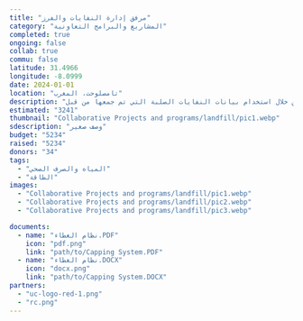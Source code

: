 ```yaml
---
title: "مرفق إدارة النفايات والفرز"
category: "المشاريع والبرامج التعاونية"
completed: true
ongoing: false
collab: true
commu: false
latitude: 31.4966
longitude: -8.0999
date: 2024-01-01
location: "تامصلوحت، المغرب"
description: "خلال العام الدراسي 2019-2020، يقوم طلاب الهندسة البيئية بتصميم مكب ومرفق إدارة النفايات في تامصلوحت. سيتم استخدام التقرير والتصاميم التي تم إنتاجها لدعم فصل النفايات وإعادة استخدامها من خلال استخدام بيانات النفايات الصلبة التي تم جمعها من قبل Eastman خلال بحثه في برنامج Fulbright."
estimated: "3241"
thumbnail: "Collaborative Projects and programs/landfill/pic1.webp"
sdescription: "وصف صغير"
budget: "5234"
raised: "5234"
donors: "34"
tags:
  - "المياه والصرف الصحي"
  - "الطاقة"
images:
  - "Collaborative Projects and programs/landfill/pic1.webp"
  - "Collaborative Projects and programs/landfill/pic2.webp"
  - "Collaborative Projects and programs/landfill/pic3.webp"

documents:
  - name: "نظام الغطاء.PDF"
    icon: "pdf.png"
    link: "path/to/Capping System.PDF"
  - name: "نظام الغطاء.DOCX"
    icon: "docx.png"
    link: "path/to/Capping System.DOCX"
partners:
  - "uc-logo-red-1.png"
  - "rc.png"
---
```

